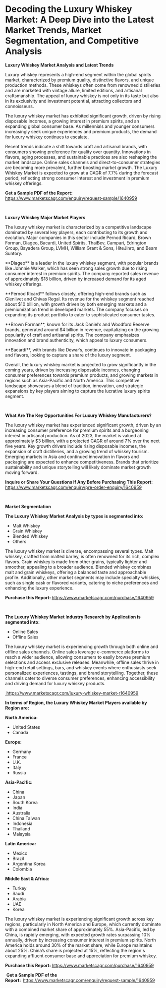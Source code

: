 <p><h1>Decoding the Luxury Whiskey Market: A Deep Dive into the Latest Market Trends, Market Segmentation, and Competitive Analysis</h1></p><p><strong>Luxury Whiskey Market Analysis and Latest Trends</strong></p>
<p><p>Luxury whiskey represents a high-end segment within the global spirits market, characterized by premium quality, distinctive flavors, and unique production methods. These whiskeys often come from renowned distilleries and are marketed with vintage allure, limited editions, and artisanal craftsmanship. The appeal of luxury whiskey is not only in its taste but also in its exclusivity and investment potential, attracting collectors and connoisseurs.</p><p>The luxury whiskey market has exhibited significant growth, driven by rising disposable incomes, a growing interest in premium spirits, and an expanding global consumer base. As millennials and younger consumers increasingly seek unique experiences and premium products, the demand for luxury whiskey continues to escalate.</p><p>Recent trends indicate a shift towards craft and artisanal brands, with consumers showing preference for quality over quantity. Innovations in flavors, aging processes, and sustainable practices are also reshaping the market landscape. Online sales channels and direct-to-consumer strategies are becoming more prevalent, further boosting market growth. The Luxury Whiskey Market is expected to grow at a CAGR of 7.7% during the forecast period, reflecting strong consumer interest and investment in premium whiskey offerings.</p></p>
<p><strong>Get a Sample PDF of the Report:&nbsp;</strong> <a href="https://www.marketscagr.com/enquiry/request-sample/1640959?utm_campaign=2116&utm_medium=2&utm_source=Github&utm_content=ia&utm_term=16042025&utm_id=luxury-whiskey">https://www.marketscagr.com/enquiry/request-sample/1640959</a></p>
<p>&nbsp;</p>
<p><strong>Luxury Whiskey Major Market Players</strong></p>
<p><p>The luxury whiskey market is characterized by a competitive landscape dominated by several key players, each contributing to its growth and evolution. Major companies in this sector include Pernod Ricard, Brown Forman, Diageo, Bacardi, United Spirits, ThaiBev, Campari, Edrington Group, Bayadera Group, LVMH, William Grant & Sons, HiteJinro, and Beam Suntory.</p><p>**Diageo** is a leader in the luxury whiskey segment, with popular brands like Johnnie Walker, which has seen strong sales growth due to rising consumer interest in premium spirits. The company reported sales revenue of approximately $18 billion, driven by increased demand for its aged whiskey offerings.</p><p>**Pernod Ricard** follows closely, offering high-end brands such as Glenlivet and Chivas Regal. Its revenue for the whiskey segment reached about $10 billion, with growth driven by both emerging markets and a premiumization trend in developed markets. The company focuses on expanding its product portfolio to cater to sophisticated consumer tastes.</p><p>**Brown Forman**, known for its Jack Daniel’s and Woodford Reserve brands, generated around $4 billion in revenue, capitalizing on the growing popularity of craft and artisanal spirits. The company emphasizes innovation and brand authenticity, which appeal to luxury consumers.</p><p>**Bacardi**, with brands like Dewar’s, continues to innovate in packaging and flavors, looking to capture a share of the luxury segment. </p><p>Overall, the luxury whiskey market is projected to grow significantly in the coming years, driven by increasing disposable incomes, changing consumer preferences towards premium products, and growing markets in regions such as Asia-Pacific and North America. This competitive landscape showcases a blend of tradition, innovation, and strategic expansions by key players aiming to capture the lucrative luxury spirits segment.</p></p>
<p>&nbsp;</p>
<p><strong>What Are The Key Opportunities For Luxury Whiskey Manufacturers?</strong></p>
<p><p>The luxury whiskey market has experienced significant growth, driven by an increasing consumer preference for premium spirits and a burgeoning interest in artisanal production. As of 2023, the market is valued at approximately $3 billion, with a projected CAGR of around 7% over the next five years. Key growth drivers include rising disposable incomes, the expansion of craft distilleries, and a growing trend of whiskey tourism. Emerging markets in Asia and continued innovation in flavors and packaging are expected to enhance competitiveness. Brands that prioritize sustainability and unique storytelling will likely dominate market growth moving forward.</p></p>
<p><strong>Inquire or Share Your Questions If Any Before Purchasing This Report:</strong> <a href="https://www.marketscagr.com/enquiry/pre-order-enquiry/1640959?utm_campaign=2116&utm_medium=2&utm_source=Github&utm_content=ia&utm_term=16042025&utm_id=luxury-whiskey">https://www.marketscagr.com/enquiry/pre-order-enquiry/1640959</a></p>
<p>&nbsp;</p>
<p><strong>Market Segmentation</strong></p>
<p><strong>The Luxury Whiskey Market Analysis by types is segmented into:</strong></p>
<p><ul><li>Malt Whiskey</li><li>Grain Whiskey</li><li>Blended Whiskey</li><li>Others</li></ul></p>
<p><p>The luxury whiskey market is diverse, encompassing several types. Malt whiskey, crafted from malted barley, is often renowned for its rich, complex flavors. Grain whiskey is made from other grains, typically lighter and smoother, appealing to a broader audience. Blended whiskey combines malt and grain whiskeys, offering a balanced taste and approachable profile. Additionally, other market segments may include specialty whiskies, such as single cask or flavored variants, catering to niche preferences and enhancing the luxury experience.</p></p>
<p><strong>Purchase this Report:&nbsp;</strong><a href="https://www.marketscagr.com/purchase/1640959?utm_campaign=2116&utm_medium=2&utm_source=Github&utm_content=ia&utm_term=16042025&utm_id=luxury-whiskey">https://www.marketscagr.com/purchase/1640959</a></p>
<p>&nbsp;</p>
<p><strong>The Luxury Whiskey Market Industry Research by Application is segmented into:</strong></p>
<p><ul><li>Online Sales</li><li>Offline Sales</li></ul></p>
<p><p>The luxury whiskey market is experiencing growth through both online and offline sales channels. Online sales leverage e-commerce platforms to reach a wider audience, allowing consumers to easily browse premium selections and access exclusive releases. Meanwhile, offline sales thrive in high-end retail settings, bars, and whiskey events where enthusiasts seek personalized experiences, tastings, and brand storytelling. Together, these channels cater to diverse consumer preferences, enhancing accessibility and driving demand for luxury whiskey products.</p></p>
<p><a href="https://www.marketscagr.com/luxury-whiskey-market-r1640959?utm_campaign=2116&utm_medium=2&utm_source=Github&utm_content=ia&utm_term=16042025&utm_id=luxury-whiskey">&nbsp;https://www.marketscagr.com/luxury-whiskey-market-r1640959</a></p>
<p><strong>In terms of Region, the Luxury Whiskey Market Players available by Region are:</strong></p>
<p>
    <p> <strong> North America: </strong>
        <ul>
            <li>United States</li>
            <li>Canada</li>
        </ul>
        </p> 
    <p> <strong> Europe: </strong>
        <ul>
            <li>Germany</li>
            <li>France</li>
            <li>U.K.</li>
            <li>Italy</li>
            <li>Russia</li>
        </ul>
        </p> 
    <p> <strong> Asia-Pacific: </strong>
        <ul>
            <li>China</li>
            <li>Japan</li>
            <li>South Korea</li>
            <li>India</li>
            <li>Australia</li>
            <li>China Taiwan</li>
            <li>Indonesia</li>
            <li>Thailand</li>
            <li>Malaysia</li>
        </ul>
        </p> 
    <p> <strong> Latin America: </strong>
        <ul>
            <li>Mexico</li>
            <li>Brazil</li>
            <li>Argentina Korea</li>
            <li>Colombia</li>
        </ul>
        </p> 
    <p> <strong> Middle East & Africa: </strong>
        <ul>
            <li>Turkey</li>
            <li>Saudi</li>
            <li>Arabia</li>
            <li>UAE</li>
            <li>Korea</li>
        </ul>
    </p>
    </p>
<p><p>The luxury whiskey market is experiencing significant growth across key regions, particularly in North America and Europe, which currently dominate with a combined market share of approximately 55%. Asia-Pacific, led by China, is rapidly emerging, with expected growth rates surpassing 10% annually, driven by increasing consumer interest in premium spirits. North America holds around 30% of the market share, while Europe maintains about 25%. China’s share is projected at 15%, reflecting the region's expanding affluent consumer base and appreciation for premium whiskey.</p></p>
<p><strong>Purchase this Report: </strong><a href="https://www.marketscagr.com/purchase/1640959?utm_campaign=2116&utm_medium=2&utm_source=Github&utm_content=ia&utm_term=16042025&utm_id=luxury-whiskey">https://www.marketscagr.com/purchase/1640959</a></p>
<p>&nbsp;<strong>Get a Sample PDF of the Report:&nbsp;&nbsp;</strong><a href="https://www.marketscagr.com/enquiry/request-sample/1640959?utm_campaign=2116&utm_medium=2&utm_source=Github&utm_content=ia&utm_term=16042025&utm_id=luxury-whiskey">https://www.marketscagr.com/enquiry/request-sample/1640959</a></p>
<p><strong></strong></p>
<p><p></p><p></p><p></p></p>